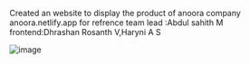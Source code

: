 Created an website to display the product of anoora company
anoora.netlify.app  for refrence
team lead :Abdul sahith M
frontend:Dhrashan Rosanth V,Haryni A S

 ![image](https://github.com/user-attachments/assets/d6bd0e11-9f0a-4356-96d4-215eeba29937)

